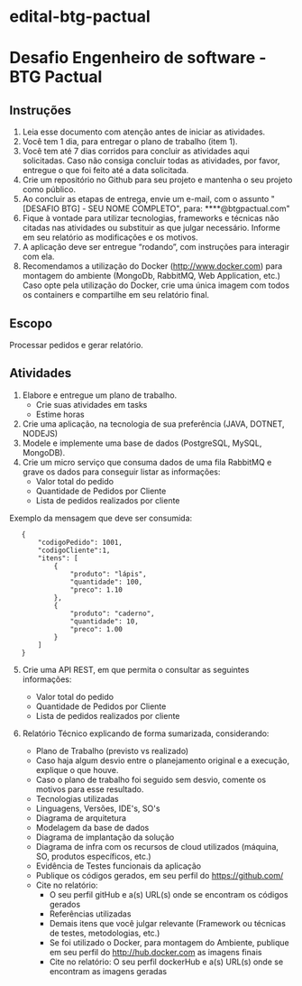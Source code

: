 # edital-btg-pactual
# Desafio Engenheiro de software - BTG Pactual

## Instruções

1. Leia esse documento com atenção antes de iniciar as atividades.
2. Você tem 1 dia, para entregar o plano de trabalho (item 1).
3. Você tem até 7 dias corridos para concluir as atividades aqui solicitadas.
   Caso não consiga concluir todas as atividades, por favor, entregue o que foi feito até a data solicitada.
4. Crie um repositório no Github para seu projeto e mantenha o seu projeto como público.
5. Ao concluir as etapas de entrega, envie um e-mail, com o assunto "[DESAFIO BTG] - SEU NOME COMPLETO", para: ****@btgpactual.com" 
6. Fique à vontade para utilizar tecnologias, frameworks e técnicas não citadas nas atividades ou substituir as que julgar necessário. Informe em seu relatório as modificações e os motivos.
7. A aplicação deve ser entregue “rodando”, com instruções para interagir com ela.
8. Recomendamos a utilização do Docker (http://www.docker.com) para montagem do ambiente (MongoDb, RabbitMQ, Web Application, etc.)
   Caso opte pela utilização do Docker, crie uma única imagem com todos os containers e compartilhe em seu relatório final.

## Escopo
Processar pedidos e gerar relatório.

## Atividades
1. Elabore e entregue um plano de trabalho.
   - Crie suas atividades em tasks
   - Estime horas
2. Crie uma aplicação, na tecnologia de sua preferência (JAVA, DOTNET, NODEJS)
3. Modele e implemente uma base de dados (PostgreSQL, MySQL, MongoDB).
4. Crie um micro serviço que consuma dados de uma fila RabbitMQ e grave os dados para conseguir listar as informações:
   - Valor total do pedido
   - Quantidade de Pedidos por Cliente
   - Lista de pedidos realizados por cliente

Exemplo da mensagem que deve ser consumida:

```
   {
       "codigoPedido": 1001,
       "codigoCliente":1,
       "itens": [
           {
               "produto": "lápis",
               "quantidade": 100,
               "preco": 1.10
           },
           {
               "produto": "caderno",
               "quantidade": 10,
               "preco": 1.00
           }
       ]
   }
```


5. Crie uma API REST, em que permita o consultar as seguintes informações:
   - Valor total do pedido
   - Quantidade de Pedidos por Cliente
   - Lista de pedidos realizados por cliente
   

6. Relatório Técnico explicando de forma sumarizada, considerando:
   - Plano de Trabalho (previsto vs realizado)
   - Caso haja algum desvio entre o planejamento original e a execução, explique o que houve.
   - Caso o plano de trabalho foi seguido sem desvio, comente os motivos para esse resultado.
   - Tecnologias utilizadas
   - Linguagens, Versões, IDE's, SO's
   - Diagrama de arquitetura
   - Modelagem da base de dados
   - Diagrama de implantação da solução
   - Diagrama de infra com os recursos de cloud utilizados (máquina, SO, produtos específicos, etc.)
   - Evidência de Testes funcionais da aplicação
   - Publique os códigos gerados, em seu perfil do https://github.com/
   - Cite no relatório: 
     - O seu perfil gitHub e a(s) URL(s) onde se encontram os códigos gerados
     - Referências utilizadas
     - Demais itens que você julgar relevante (Framework ou técnicas de testes, metodologias, etc.)
     - Se foi utilizado o Docker, para montagem do Ambiente, publique em seu perfil do http://hub.docker.com as imagens finais
     - Cite no relatório: O seu perfil dockerHub e a(s) URL(s) onde se encontram as imagens geradas
